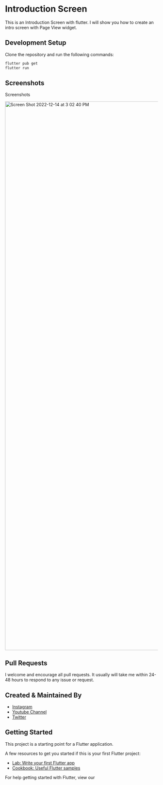 # Introduction Screen

This is an Introduction Screen with flutter. I will show you how to create an intro screen with Page View widget.

## Development Setup

Clone the repository and run the following commands:

```sh
flutter pub get
flutter run
```


## Screenshots

Screenshots

<img width="1810" alt="Screen Shot 2022-12-14 at 3 02 40 PM" src="https://user-images.githubusercontent.com/14290499/207572168-80a33433-7f93-4208-b552-96b153778fb8.png">



## Pull Requests

I welcome and encourage all pull requests. It usually will take me within 24-48 hours to respond to any issue or request.


## Created & Maintained By

- [Instagram](https://www.instagram.com/faiz.rhm)
- [Youtube Channel](https://www.youtube.com/channel/UCM1OzZsZ5FQIg01vdKGAw7g)
- [Twitter](https://twitter.com/faiz_rhm)


## Getting Started

This project is a starting point for a Flutter application.

A few resources to get you started if this is your first Flutter project:

- [Lab: Write your first Flutter app](https://www.instagram.com/faiz.rhm)
- [Cookbook: Useful Flutter samples](https://flutter.dev/docs/cookbook)

For help getting started with Flutter, view our
